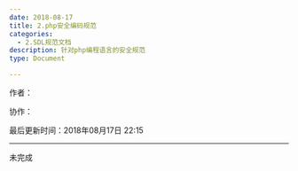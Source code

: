 ```yaml
---
date: 2018-08-17
title: 2.php安全编码规范
categories:
  - 2.SDL规范文档
description: 针对php编程语言的安全规范
type: Document

---
```


作者：

协作：

最后更新时间：2018年08月17日 22:15

-------

未完成